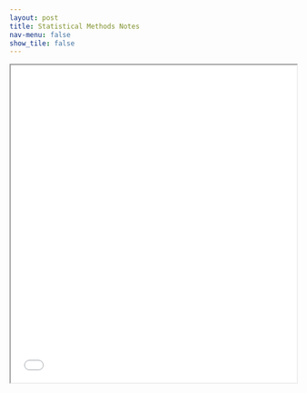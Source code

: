 ```yaml
---
layout: post
title: Statistical Methods Notes
nav-menu: false
show_tile: false
---
```



<iframe src="/college/notes/StatisticalMethods/StatisticalMethods.pdf"
        style="width: 100%; height: 40em;">
</iframe>
